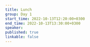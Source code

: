 ```yaml
---
title: Lunch
group: Day 1
start_time: 2022-10-13T12:20:00+0300
end_time: 2022-10-13T13:30:00+0300
speaker:
published: true
linkable: false
---
```

